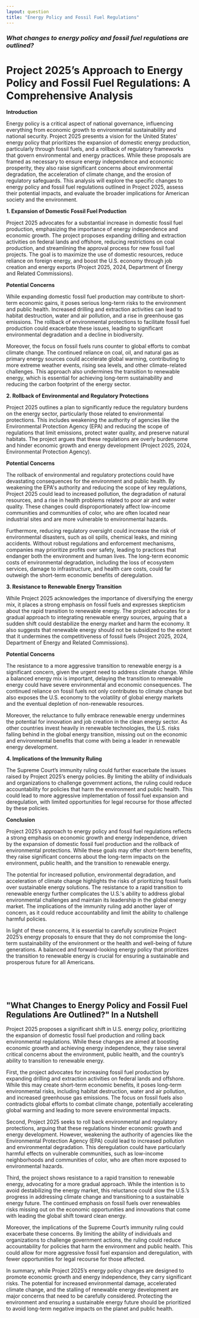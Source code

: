 ```yaml
---
layout: question
title: "Energy Policy and Fossil Fuel Regulations"
---
```


### *What changes to energy policy and fossil fuel regulations are outlined?*


# Project 2025’s Approach to Energy Policy and Fossil Fuel Regulations: A Comprehensive Analysis

**Introduction**

Energy policy is a critical aspect of national governance, influencing everything from economic growth to environmental sustainability and national security. Project 2025 presents a vision for the United States' energy policy that prioritizes the expansion of domestic energy production, particularly through fossil fuels, and a rollback of regulatory frameworks that govern environmental and energy practices. While these proposals are framed as necessary to ensure energy independence and economic prosperity, they also raise significant concerns about environmental degradation, the acceleration of climate change, and the erosion of regulatory safeguards. This analysis will explore the specific changes to energy policy and fossil fuel regulations outlined in Project 2025, assess their potential impacts, and evaluate the broader implications for American society and the environment.

**1. Expansion of Domestic Fossil Fuel Production**

Project 2025 advocates for a substantial increase in domestic fossil fuel production, emphasizing the importance of energy independence and economic growth. The project proposes expanding drilling and extraction activities on federal lands and offshore, reducing restrictions on coal production, and streamlining the approval process for new fossil fuel projects. The goal is to maximize the use of domestic resources, reduce reliance on foreign energy, and boost the U.S. economy through job creation and energy exports (Project 2025, 2024, Department of Energy and Related Commissions).

**Potential Concerns**

While expanding domestic fossil fuel production may contribute to short-term economic gains, it poses serious long-term risks to the environment and public health. Increased drilling and extraction activities can lead to habitat destruction, water and air pollution, and a rise in greenhouse gas emissions. The rollback of environmental protections to facilitate fossil fuel production could exacerbate these issues, leading to significant environmental degradation and a decline in biodiversity.

Moreover, the focus on fossil fuels runs counter to global efforts to combat climate change. The continued reliance on coal, oil, and natural gas as primary energy sources could accelerate global warming, contributing to more extreme weather events, rising sea levels, and other climate-related challenges. This approach also undermines the transition to renewable energy, which is essential for achieving long-term sustainability and reducing the carbon footprint of the energy sector.

**2. Rollback of Environmental and Regulatory Protections**

Project 2025 outlines a plan to significantly reduce the regulatory burdens on the energy sector, particularly those related to environmental protections. This includes weakening the authority of agencies like the Environmental Protection Agency (EPA) and reducing the scope of regulations that limit emissions, protect water quality, and preserve natural habitats. The project argues that these regulations are overly burdensome and hinder economic growth and energy development (Project 2025, 2024, Environmental Protection Agency).

**Potential Concerns**

The rollback of environmental and regulatory protections could have devastating consequences for the environment and public health. By weakening the EPA's authority and reducing the scope of key regulations, Project 2025 could lead to increased pollution, the degradation of natural resources, and a rise in health problems related to poor air and water quality. These changes could disproportionately affect low-income communities and communities of color, who are often located near industrial sites and are more vulnerable to environmental hazards.

Furthermore, reducing regulatory oversight could increase the risk of environmental disasters, such as oil spills, chemical leaks, and mining accidents. Without robust regulations and enforcement mechanisms, companies may prioritize profits over safety, leading to practices that endanger both the environment and human lives. The long-term economic costs of environmental degradation, including the loss of ecosystem services, damage to infrastructure, and health care costs, could far outweigh the short-term economic benefits of deregulation.

**3. Resistance to Renewable Energy Transition**

While Project 2025 acknowledges the importance of diversifying the energy mix, it places a strong emphasis on fossil fuels and expresses skepticism about the rapid transition to renewable energy. The project advocates for a gradual approach to integrating renewable energy sources, arguing that a sudden shift could destabilize the energy market and harm the economy. It also suggests that renewable energy should not be subsidized to the extent that it undermines the competitiveness of fossil fuels (Project 2025, 2024, Department of Energy and Related Commissions).

**Potential Concerns**

The resistance to a more aggressive transition to renewable energy is a significant concern, given the urgent need to address climate change. While a balanced energy mix is important, delaying the transition to renewable energy could have severe environmental and economic consequences. The continued reliance on fossil fuels not only contributes to climate change but also exposes the U.S. economy to the volatility of global energy markets and the eventual depletion of non-renewable resources.

Moreover, the reluctance to fully embrace renewable energy undermines the potential for innovation and job creation in the clean energy sector. As other countries invest heavily in renewable technologies, the U.S. risks falling behind in the global energy transition, missing out on the economic and environmental benefits that come with being a leader in renewable energy development.

**4. Implications of the Immunity Ruling**

The Supreme Court’s immunity ruling could further exacerbate the issues raised by Project 2025’s energy policies. By limiting the ability of individuals and organizations to challenge government actions, the ruling could reduce accountability for policies that harm the environment and public health. This could lead to more aggressive implementation of fossil fuel expansion and deregulation, with limited opportunities for legal recourse for those affected by these policies.

**Conclusion**

Project 2025’s approach to energy policy and fossil fuel regulations reflects a strong emphasis on economic growth and energy independence, driven by the expansion of domestic fossil fuel production and the rollback of environmental protections. While these goals may offer short-term benefits, they raise significant concerns about the long-term impacts on the environment, public health, and the transition to renewable energy.

The potential for increased pollution, environmental degradation, and acceleration of climate change highlights the risks of prioritizing fossil fuels over sustainable energy solutions. The resistance to a rapid transition to renewable energy further complicates the U.S.'s ability to address global environmental challenges and maintain its leadership in the global energy market. The implications of the immunity ruling add another layer of concern, as it could reduce accountability and limit the ability to challenge harmful policies.

In light of these concerns, it is essential to carefully scrutinize Project 2025’s energy proposals to ensure that they do not compromise the long-term sustainability of the environment or the health and well-being of future generations. A balanced and forward-looking energy policy that prioritizes the transition to renewable energy is crucial for ensuring a sustainable and prosperous future for all Americans.

<br><br><br>

## <span id="nutshell">"What Changes to Energy Policy and Fossil Fuel Regulations Are Outlined?" In a Nutshell</span>

Project 2025 proposes a significant shift in U.S. energy policy, prioritizing the expansion of domestic fossil fuel production and rolling back environmental regulations. While these changes are aimed at boosting economic growth and achieving energy independence, they raise several critical concerns about the environment, public health, and the country’s ability to transition to renewable energy.

First, the project advocates for increasing fossil fuel production by expanding drilling and extraction activities on federal lands and offshore. While this may create short-term economic benefits, it poses long-term environmental risks, including habitat destruction, water and air pollution, and increased greenhouse gas emissions. The focus on fossil fuels also contradicts global efforts to combat climate change, potentially accelerating global warming and leading to more severe environmental impacts.

Second, Project 2025 seeks to roll back environmental and regulatory protections, arguing that these regulations hinder economic growth and energy development. However, weakening the authority of agencies like the Environmental Protection Agency (EPA) could lead to increased pollution and environmental degradation. This deregulation could have particularly harmful effects on vulnerable communities, such as low-income neighborhoods and communities of color, who are often more exposed to environmental hazards.

Third, the project shows resistance to a rapid transition to renewable energy, advocating for a more gradual approach. While the intention is to avoid destabilizing the energy market, this reluctance could slow the U.S.’s progress in addressing climate change and transitioning to a sustainable energy future. The continued emphasis on fossil fuels over renewables risks missing out on the economic opportunities and innovations that come with leading the global shift toward clean energy.

Moreover, the implications of the Supreme Court’s immunity ruling could exacerbate these concerns. By limiting the ability of individuals and organizations to challenge government actions, the ruling could reduce accountability for policies that harm the environment and public health. This could allow for more aggressive fossil fuel expansion and deregulation, with fewer opportunities for legal recourse for those affected.

In summary, while Project 2025’s energy policy changes are designed to promote economic growth and energy independence, they carry significant risks. The potential for increased environmental damage, accelerated climate change, and the stalling of renewable energy development are major concerns that need to be carefully considered. Protecting the environment and ensuring a sustainable energy future should be prioritized to avoid long-term negative impacts on the planet and public health.
